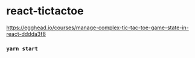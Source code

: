 # react-tictactoe

https://egghead.io/courses/manage-complex-tic-tac-toe-game-state-in-react-dddda3f8

### `yarn start`
